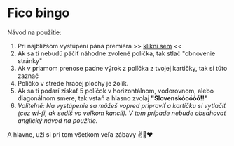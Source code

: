 # Fico bingo

Návod na použitie:

1. Pri najbližšom vystúpení pána premiéra >> [klikni sem](http://www.bullshitbingo.net/cards/custom/FINGO) <<
2. Ak sa ti nebudú páčiť náhodne zvolené políčka, tak stlač "obnovenie stránky"
3. Ak v priamom prenose padne výrok z políčka z tvojej kartičky, tak si túto zaznač
4. Políčko v strede hracej plochy je žolík.
5. Ak sa ti podarí získať 5 políčok v horizontálnom, vodorovnom, alebo diagonálnom smere, tak vstaň a hlasno zvolaj **"Slovenskóoóóó!!"**
6. *Voliteľné: Na vystúpenie sa môžeš vopred pripraviť a kartičku si vytlačiť (cez wi-fi, ak sedíš vo veľkom kancli). V tom prípade nebude obsahovať anglický návod na použitie.*

A hlavne, uži si pri tom všetkom veľa zábavy ✌️🍿❤

